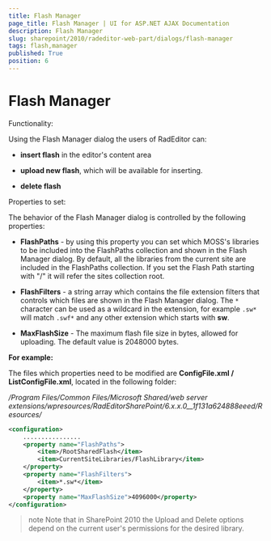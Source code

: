```yaml
---
title: Flash Manager
page_title: Flash Manager | UI for ASP.NET AJAX Documentation
description: Flash Manager
slug: sharepoint/2010/radeditor-web-part/dialogs/flash-manager
tags: flash,manager
published: True
position: 6
---
```


# Flash Manager

Functionality:

Using the Flash Manager dialog the users of RadEditor can:

* **insert flash** in the editor's content area

* **upload new flash**, which will be available for inserting.

* **delete flash**

Properties to set: 

The behavior of the Flash Manager dialog is controlled by the following properties:

* **FlashPaths** - by using this property you can set which MOSS's libraries to be included into the FlashPaths collection and shown in the Flash Manager dialog. By default, all the libraries from the current site are included in the FlashPaths collection. If you set the Flash Path starting with "/" it will refer the sites collection root.

* **FlashFilters** - a string array which contains the file extension filters that controls which files are shown in the Flash Manager dialog. The `*` character can be used as a wildcard in the extension, for example `.sw*` will match `.swf*` and any other extension which starts with **sw**.

* **MaxFlashSize** - The maximum flash file size in bytes, allowed for uploading. The default value is 2048000 bytes.

**For example:**

The files which properties need to be modified are **ConfigFile.xml / ListConfigFile.xml**, located in the following folder:

_/Program Files/Common Files/Microsoft Shared/web server extensions/wpresources/RadEditorSharePoint/6.x.x.0__1f131a624888eeed/Resources/_

````XML
<configuration> 
    ................ 
    <property name="FlashPaths">     
        <item>/RootSharedFlash</item>  
        <item>CurrentSiteLibraries/FlashLibrary</item> 
    </property> 
    <property name="FlashFilters">  
        <item>*.sw*</item> 
    </property> 
    <property name="MaxFlashSize">4096000</property>
</configuration>
````

>note Note that in SharePoint 2010 the Upload and Delete options depend on the current user's permissions for the desired library.

